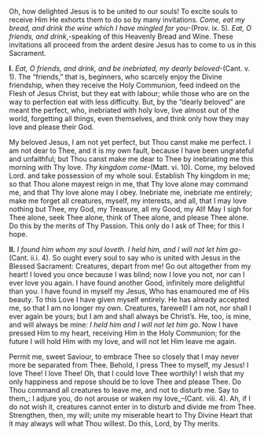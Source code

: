 
Oh, how delighted Jesus is to be united to our souls! To excite souls to receive Him He exhorts them to do so by many invitations. _Come, eat my bread, and drink the wine which I have mingled for you_-(Prov. ix. 5). _Eat, O friends, and drink_,-speaking of this Heavenly Bread and Wine. These invitations all proceed from the ardent desire Jesus has to come to us in this Sacrament.

**I\.** _Eat, O friends, and drink, and be inebriated, my dearly beloved_-(Cant. v. 1). The “friends,” that is, beginners, who scarcely enjoy the Divine friendship, when they receive the Holy Communion, feed indeed on the Flesh of Jesus Christ, but they eat with labour; while those who are on the way to perfection eat with less difficulty. But, by the “dearly beloved” are meant the perfect, who, inebriated with holy love, live almost out of the world, forgetting all things, even themselves, and think only how they may love and please their God.

My beloved Jesus, I am not yet perfect, but Thou canst make me perfect. I am not dear to Thee, and it is my own fault, because I have been ungrateful and unfaithful; but Thou canst make me dear to Thee by inebriating me this morning with Thy love. _Thy kingdom come_-(Matt. vi. 10). Come, my beloved Lord. and take possession of my whole soul. Establish Thy kingdom in me; so that Thou alone mayest reign in me, that Thy love alone may command me, and that Thy love alone may I obey. Inebriate me, inebriate me entirely; make me forget all creatures, myself, my interests, and all, that I may love nothing but Thee, my God, my Treasure, all my Good, my All! May I sigh for Thee alone, seek Thee alone, think of Thee alone, and please Thee alone. Do this by the merits of Thy Passion. This only do I ask of Thee; for this I hope.

**II\.** _I found him whom my soul loveth. I held him, and I will not let him go_-(Cant. ii.i. 4). So ought every soul to say who is united with Jesus in the Blessed Sacrament: Creatures, depart from me! Go out altogether from my heart! I loved you once because I was blind; now I love you not, nor can I ever love you again. I have found another Good, infinitely more delightful than you. I have found in myself my Jesus, Who has enamoured me of His beauty. To this Love I have given myself entirely. He has already accepted me, so that I am no longer my own. Creatures, farewell! I am not, nor shall I ever again be yours; but I am and shall always be Christ’s. He, too, is mine, and will always be mine: _I held him and I will not let him go_. Now l have pressed Him to my heart, receiving Him in the Holy Communion; for the future I will hold Him with my love, and will not let Him leave me again.

Permit me, sweet Saviour, to embrace Thee so closely that I may never more be separated from Thee. Behold, I press Thee to myself, my Jesus! I love Thee! I love Thee! Oh, that I could love Thee worthily! I wish that my only happiness and repose should be to love Thee and please Thee. Do Thou command all creatures to leave me, and not to disturb me. Say to them_: I adjure you, do not arouse or waken my love_–(Cant. viii. 4). Ah, if I do not wish it, creatures cannot enter in to disturb and divide me from Thee. Strengthen, then, my will; unite my miserable heart to Thy Divine Heart that it may always will what Thou wilIest. Do this, Lord, by Thy merits.

